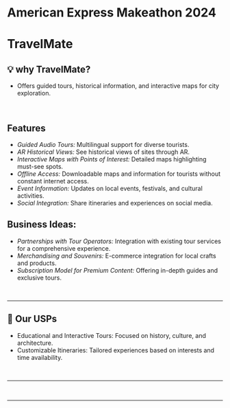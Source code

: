 # American Express Makeathon 2024
# TravelMate


## 💡️ **why TravelMate?**
- Offers guided tours, historical information, and interactive maps for city exploration.

<br />

##  **Features**
- *Guided Audio Tours:* Multilingual support for diverse tourists.
- *AR Historical Views:* See historical views of sites through AR.
- *Interactive Maps with Points of Interest:* Detailed maps highlighting must-see spots.
- *Offline Access:* Downloadable maps and information for tourists without constant internet access.
- *Event Information:* Updates on local events, festivals, and cultural activities.
- *Social Integration:* Share itineraries and experiences on social media.

## **Business Ideas:**
- *Partnerships with Tour Operators:* Integration with existing tour services for a comprehensive experience.
- *Merchandising and Souvenirs:* E-commerce integration for local crafts and products.
- *Subscription Model for Premium Content:* Offering in-depth guides and exclusive tours.

<br />

---

## 🌟️ **Our USPs**

- Educational and Interactive Tours: Focused on history, culture, and architecture.
- Customizable Itineraries: Tailored experiences based on interests and time availability.



<br />





---

<br />

---

